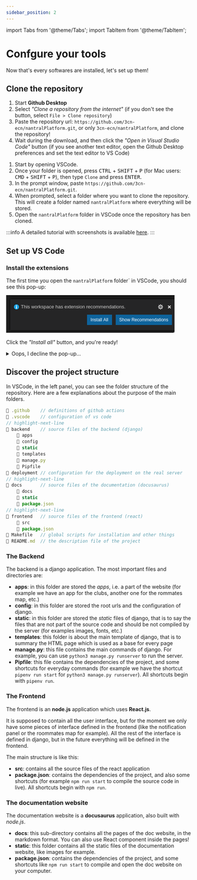 ```yaml
---
sidebar_position: 2
---
```


import Tabs from '@theme/Tabs';
import TabItem from '@theme/TabItem';

# Confgure your tools

Now that's every softwares are installed, let's set up them!

## Clone the repository

<Tabs>
<TabItem value="git-desk" label="Using Github Desktop">

1. Start **Github Desktop** 
2. Select *"Clone a repository from the internet"* (if you don't see the button, select `File > Clone repository`)
3. Paste the repository url: `https://github.com/3cn-ecn/nantralPlatform.git`, or only 
    `3cn-ecn/nantralPlatform`, and clone the repository!
4. Wait during the download, and then click the *"Open in Visual Studio Code"* button (if you see another text editor, 
    open the Github Desktop preferences and set the text editor to VS Code)

</TabItem>
<TabItem value="git-code" label="Using VS Code">

1. Start by opening VSCode.
2. Once your folder is opened, press <kbd>CTRL</kbd> + <kbd>SHIFT</kbd> + <kbd>P</kbd> (for Mac users: <kbd>CMD</kbd> + <kbd>SHIFT</kbd> + <kbd>P</kbd>), then type `Clone` and press <kbd>ENTER</kbd>.
3. In the prompt window, paste `https://github.com/3cn-ecn/nantralPlatform.git`.
4. When prompted, select a folder where you want to clone the repository. This will create a folder named `nantralPlatform` where everything will be stored.
5. Open the `nantralPlatform` folder in VSCode once the repository has ben cloned.

:::info
A detailed tutorial with screenshots is available [here](https://code.visualstudio.com/docs/editor/versioncontrol#_cloning-a-repository).
:::

</TabItem>
</Tabs>


## Set up VS Code

### Install the extensions

The first time you open the `nantralPlatform` folder` in VSCode,
you should see this pop-up:

![Install recommended extensions pop-up](./img/install-extensions-popup.png)

Click the *"Install all"* button, and you're ready!

<details>
    <summary>Oops, I decline the pop-up...</summary>

Don't worry, you can find all the recommended extensions in the extensions menu.
Press <kbd>CTRL</kbd>+<kbd>SHIFT</kbd>+<kbd>P</kbd>, and search **Extensions: Show Recommended Extensions**.
The list of all recommended extensions will appear on the left panel, and you can then click the download
button to install them:

![Download all recommended extensions](./img/install-extensions.png)

</details>


## Discover the project structure

In VSCode, in the left panel, you can see the folder structure of the repository.
Here are a few explanations about the purpose of the main folders.

```js title=".../nantralplatform/"
📁 .github    // definitions of github actions
📁 .vscode    // configuration of vs code
// highlight-next-line
📁 backend    // source files of the backend (django)
    📁 apps
    📁 config
    📁 static
    📁 templates
    📄 manage.py
    📄 Pipfile
📁 deployment // configuration for the deployment on the real server
// highlight-next-line
📁 docs       // source files of the documentation (docusaurus)
    📁 docs
    📁 static
    📄 package.json
// highlight-next-line
📁 frontend   // source files of the frontend (react)
    📁 src
    📄 package.json
📄 Makefile   // global scripts for installation and other things
📄 README.md  // the description file of the project
```

### The Backend

The backend is a django application. The most important files and directories are:
* **apps**: in this folder are stored the *apps*, i.e. a part of the website
    (for example we have an app for the clubs, another one for the rommates map, etc.)
* **config**: in this folder are stored the root urls and the configuration of django. 
* **static**: in this folder are stored the *static* files of django, that is to say
    the files that are not part of the source code and should be not compiled
    by the server (for examples images, fonts, etc.)
* **templates**: this folder is about the main template of django, that is to summary
    the HTML page which is used as a base for every page
* **manage.py**: this file contains the main commands of django. For example,
    you can use `python3 manage.py runserver` to run the server.
* **Pipfile**: this file contains the dependencies of the project,
    and some shortcuts for everyday commands (for example we have the shortcut
    `pipenv run start` for `python3 manage.py runserver`). All shortcuts begin
    with `pipenv run`.

### The Frontend

The frontend is an **node.js** application which uses **React.js**. 

It is supposed to contain all the user interface, but for the moment we only
have some pieces of interface defined in the frontend (like the notification
panel or the roommates map for example). All the rest of the interface is
defined in django, but in the future everything will be defined in the frontend.

The main structure is like this:
* **src**: contains all the source files of the react application
* **package.json**: contains the dependencies of the project, and also some shortcuts
    (for example `npm run start` to compile the source code in live). All
    shortcuts begin with `npm run`.

### The documentation website

The documentation website is a **docusaurus** application, also built with
*node.js*.

* **docs**: this sub-directory contains all the pages of the doc website,
    in the markdown format. You can also use React component inside the pages!
* **static**: this folder contains all the static files of the documentation
    website, like images for example.
* **package.json**: contains the dependencies of the project, and some shortcuts
    like `npm run start` to compile and open the doc website on your computer.
